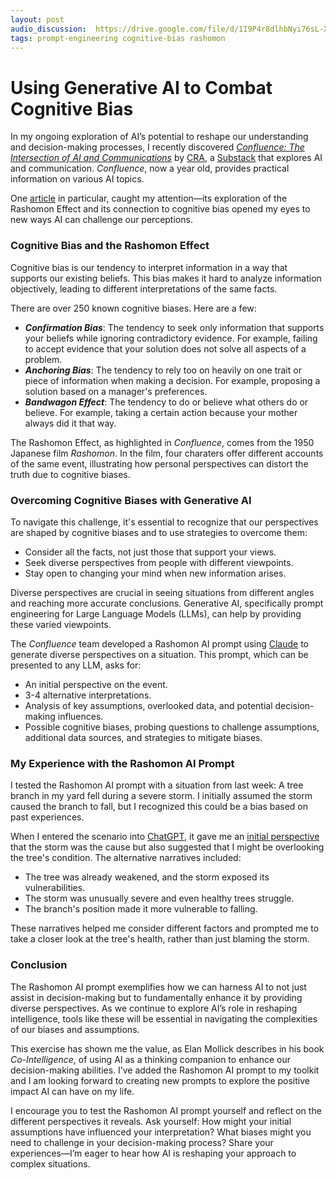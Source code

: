 ```yaml
---
layout: post
audio_discussion:  https://drive.google.com/file/d/1I9P4r8dlhbNyi76sL-Xexv4xXUXrOiE-
tags: prompt-engineering cognitive-bias rashomon
---
```

# Using Generative AI to Combat Cognitive Bias

In my ongoing exploration of AI’s potential to reshape our understanding and decision-making processes, I recently discovered [*Confluence: The Intersection of AI and Communications*](https://craai.substack.com/) by [CRA](https://crainc.com/), a [Substack](https://substack.com/home) that explores AI and communication.  *Confluence*, now a year old, provides practical information on various AI topics.    

One [article](https://craai.substack.com/p/confluence-for-7724) in particular, caught my attention—its exploration of the Rashomon Effect and its connection to cognitive bias opened my eyes to new ways AI can challenge our perceptions.

### Cognitive Bias and the Rashomon Effect

Cognitive bias is our tendency to interpret information in a way that supports our existing beliefs.  This bias makes it hard to analyze information objectively, leading to different interpretations of the same facts. 

There are over 250 known cognitive biases.  Here are a few:
- ***Confirmation Bias***: The tendency to seek only information that supports your beliefs while ignoring contradictory evidence.  For example, failing to accept evidence that your solution does not solve all aspects of a problem.
- ***Anchoring Bias***: The tendency to rely too on heavily on one trait or piece of information when making a decision.  For example, proposing a solution based on a manager's preferences.
- ***Bandwagon Effect***: The tendency to do or believe what others do or believe.  For example, taking a certain action because your mother always did it that way.

The Rashomon Effect, as highlighted in *Confluence*, comes from the 1950 Japanese film *Rashomon*.  In the film, four charaters offer different accounts of the same event, illustrating how personal perspectives can distort the truth due to cognitive biases.

### Overcoming Cognitive Biases with Generative AI

To navigate this challenge, it's essential to recognize that our perspectives are shaped by cognitive biases and to use strategies to overcome them:

- Consider all the facts, not just those that support your views.
- Seek diverse perspectives from people with different viewpoints.
- Stay open to changing your mind when new information arises.

Diverse perspectives are crucial in seeing situations from different angles and reaching more accurate conclusions.  Generative AI, specifically prompt engineering for Large Language Models (LLMs), can help by providing these varied viewpoints.

The *Confluence* team developed a Rashomon AI prompt using [Claude](https://claude.ai/login?returnTo=%2F%3F) to generate diverse perspectives on a situation.  This prompt, which can be presented to any LLM, asks for:

- An initial perspective on the event.
- 3-4 alternative interpretations.
- Analysis of key assumptions, overlooked data, and potential decision-making influences.
- Possible cognitive biases, probing questions to challenge assumptions, additional data sources, and strategies to mitigate biases. 

### My Experience with the Rashomon AI Prompt

I tested the Rashomon AI prompt with a situation from last week: A tree branch in my yard fell during a severe storm.  I initially assumed the storm caused the branch to fall, but I recognized this could be a bias based on past experiences.

When I entered the scenario into [ChatGPT](https://chatgpt.com/), it gave me an [initial perspective](../documentation/RashomonExample.md) that the storm was the cause but also suggested that I might be overlooking the tree's condition.  The alternative narratives included:

- The tree was already weakened, and the storm exposed its vulnerabilities. 
- The storm was unusually severe and even healthy trees struggle.
- The branch's position made it more vulnerable to falling.

These narratives helped me consider different factors and prompted me to take a closer look at the tree's health, rather than just blaming the storm.

### Conclusion

The Rashomon AI prompt exemplifies how we can harness AI to not just assist in decision-making but to fundamentally enhance it by providing diverse perspectives. As we continue to explore AI’s role in reshaping intelligence, tools like these will be essential in navigating the complexities of our biases and assumptions.

This exercise has shown me the value, as Elan Mollick describes in his book *Co-Intelligence*, of using AI as a thinking companion to enhance our decision-making abilities.  I’ve added the Rashomon AI prompt to my toolkit and I am looking forward to creating new prompts to explore the positive impact AI can have on my life.

I encourage you to test the Rashomon AI prompt yourself and reflect on the different perspectives it reveals. Ask yourself: How might your initial assumptions have influenced your interpretation? What biases might you need to challenge in your decision-making process? Share your experiences—I’m eager to hear how AI is reshaping your approach to complex situations.

